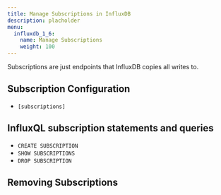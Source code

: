 ```yaml
---
title: Manage Subscriptions in InfluxDB
description: placholder
menu:
  influxdb_1_6:
    name: Manage Subscriptions
    weight: 100
---
```


Subscriptions are just endpoints that InfluxDB copies all writes to.

## Subscription Configuration
- `[subscriptions]`

## InfluxQL subscription statements and queries
- `CREATE SUBSCRIPTION`
- `SHOW SUBSCRIPTIONS`
- `DROP SUBSCRIPTION`

## Removing Subscriptions
